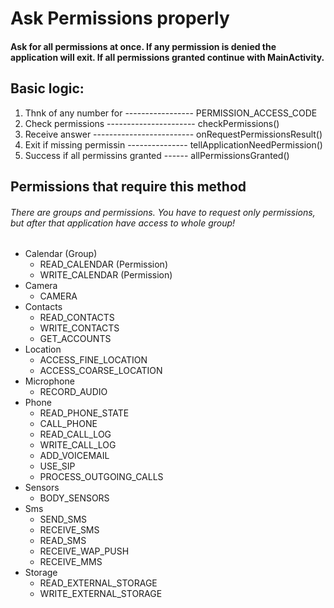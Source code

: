 # Ask Permissions properly

#### Ask for all permissions at once. If any permission is denied the application will exit. If all permissions granted continue with MainActivity.

## Basic logic:
1. Thnk of any number for ----------------- PERMISSION_ACCESS_CODE
2. Check permissions ---------------------- checkPermissions()
3. Receive answer ------------------------- onRequestPermissionsResult()
4. Exit if missing permissin --------------- tellApplicationNeedPermission()
5. Success if all permissins granted ------ allPermissionsGranted()

## Permissions that require this method
###### There are groups and permissions. You have to request only permissions, but after that application have access to whole group!

* Calendar (Group)
  * READ_CALENDAR (Permission)
  * WRITE_CALENDAR (Permission)
* Camera
  * CAMERA
* Contacts
  * READ_CONTACTS
  * WRITE_CONTACTS
  * GET_ACCOUNTS
* Location
  * ACCESS_FINE_LOCATION
  * ACCESS_COARSE_LOCATION
* Microphone
  * RECORD_AUDIO
* Phone
  * READ_PHONE_STATE
  * CALL_PHONE
  * READ_CALL_LOG
  * WRITE_CALL_LOG
  * ADD_VOICEMAIL
  * USE_SIP
  * PROCESS_OUTGOING_CALLS
* Sensors
  * BODY_SENSORS
* Sms
  * SEND_SMS
  * RECEIVE_SMS
  * READ_SMS
  * RECEIVE_WAP_PUSH
  * RECEIVE_MMS
* Storage
  * READ_EXTERNAL_STORAGE
  * WRITE_EXTERNAL_STORAGE

